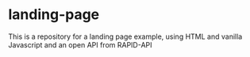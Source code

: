 # landing-page
This is a repository for a landing page example, using HTML and vanilla Javascript and an open API from RAPID-API
